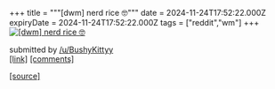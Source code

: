 +++
title = """[dwm] nerd rice 🤓"""
date = 2024-11-24T17:52:22.000Z
expiryDate = 2024-11-24T17:52:22.000Z
tags = ["reddit","wm"]
+++
[![[dwm] nerd rice 🤓](https://b.thumbs.redditmedia.com/S15IUzoE75v6epxpbpfRtEiEfNoAKgESso8tA3rgLVg.jpg "[dwm] nerd rice 🤓")](https://www.reddit.com/r/unixporn/comments/1gywxo8/dwm_nerd_rice/)

submitted by [/u/BushyKittyy](https://www.reddit.com/user/BushyKittyy)  
[\[link\]](https://www.reddit.com/gallery/1gywxo8) [\[comments\]](https://www.reddit.com/r/unixporn/comments/1gywxo8/dwm_nerd_rice/)

[[source]](https://www.reddit.com/r/unixporn/comments/1gywxo8/dwm_nerd_rice/)
